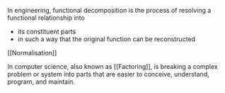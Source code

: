 In engineering, functional decomposition is the process of resolving a functional relationship into 
- its constituent parts 
- in such a way that the original function can be reconstructed

[[Normalisation]]

In computer science, also known as [[Factoring]], is breaking a complex problem or system into parts that are easier to conceive, understand, program, and maintain.


